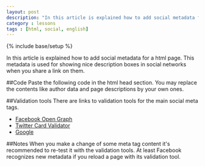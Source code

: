 ```yaml
---
layout: post
description: "In this article is explained how to add social metadata for a html page. This metadata is used for showing nice description boxes in social networks when you share a link on them."
category : lessons
tags : [html, social, english]
---
```

{% include base/setup %}

In this article is explained how to add social metadata for a html page. This metadata is used for showing nice description boxes in social networks when you share a link on them.

##Code
Paste the following code in the html head section. You may replace the contents like author data and page descriptions by your own ones.

<script src="https://gist.github.com/edwrodrig/39b3fda59d94aececb73.js"></script>

##Validation tools
There are links to validation tools for the main social meta tags.

* [Facebook Open Graph](https://developers.facebook.com/tools/debug/)
* [Twitter Card Validator](https://dev.twitter.com/docs/cards/validation/validator)
* [Google](http://www.google.com/webmasters/tools/richsnippets)

##Notes
When you make a change of some meta tag content it's recommended to re-test it with the validation tools. At least Facebook recognizes new metadata if you reload a page with its validation tool. 
